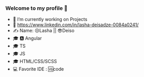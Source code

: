 ### Welcome to my profile 👋



- 🔭 I’m currently working on Projects
- 🔗 https://www.linkedin.com/in/lasha-deisadze-0084a0241/
- ✍️ Name: 😒Lasha || 😎Deiso
- 🎓 🅰️ Angular
- 🎓 TS
- 🎓 JS
- 🎓 HTML/CSS/SCSS
- 💻 Favorite IDE : 🆚code 

